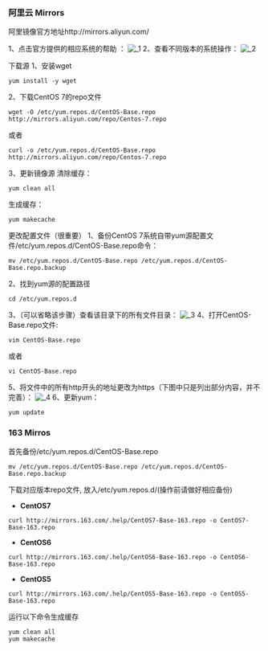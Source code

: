 

### 阿里云 Mirrors

阿里镜像官方地址http://mirrors.aliyun.com/

1、点击官方提供的相应系统的帮助 ：
![_1](https://yqfile.alicdn.com/052167db793f4c6119f7b11da427b32e42ca63f6.png)
2、查看不同版本的系统操作：
![_2](https://yqfile.alicdn.com/c34a9b48ac0494549e8f773fb2ba6954fb33c0d4.png)

下载源
1、安装wget

```shell
yum install -y wget
```

2、下载CentOS 7的repo文件

```shell
wget -O /etc/yum.repos.d/CentOS-Base.repo http://mirrors.aliyun.com/repo/Centos-7.repo
```

或者

```shell
curl -o /etc/yum.repos.d/CentOS-Base.repo http://mirrors.aliyun.com/repo/Centos-7.repo
```

3、更新镜像源
清除缓存：

```shell
yum clean all
```


生成缓存：

```shell
yum makecache
```



更改配置文件（很重要）
1、备份CentOS 7系统自带yum源配置文件/etc/yum.repos.d/CentOS-Base.repo命令：

```shell
mv /etc/yum.repos.d/CentOS-Base.repo /etc/yum.repos.d/CentOS-Base.repo.backup
```

2、找到yum源的配置路径

```shell
cd /etc/yum.repos.d
```

3、（可以省略该步骤）查看该目录下的所有文件目录：
![_3](https://yqfile.alicdn.com/6a5ce9e9f4dd1ddf3a91fbddbe91b9eb4bb527dd.png)
4、打开CentOS-Base.repo文件:

```shell
vim CentOS-Base.repo
```

或者

```shell
vi CentOS-Base.repo
```

5、将文件中的所有http开头的地址更改为https（下图中只是列出部分内容，并不完善）：
![_4](https://yqfile.alicdn.com/518d46e9b14dde7b2175eed29aced28749b688f9.png)
6、更新yum：

```shell
yum update
```



### 163 Mirros

首先备份/etc/yum.repos.d/CentOS-Base.repo

```shell
mv /etc/yum.repos.d/CentOS-Base.repo /etc/yum.repos.d/CentOS-Base.repo.backup
```

下载对应版本repo文件, 放入/etc/yum.repos.d/(操作前请做好相应备份)

- **CentOS7**

```shell
curl http://mirrors.163.com/.help/CentOS7-Base-163.repo -o CentOS7-Base-163.repo
```

- **CentOS6**

```shell
curl http://mirrors.163.com/.help/CentOS6-Base-163.repo -o CentOS6-Base-163.repo
```

- **CentOS5**

```shell
curl http://mirrors.163.com/.help/CentOS5-Base-163.repo -o CentOS5-Base-163.repo
```



运行以下命令生成缓存

```
yum clean all
yum makecache
```